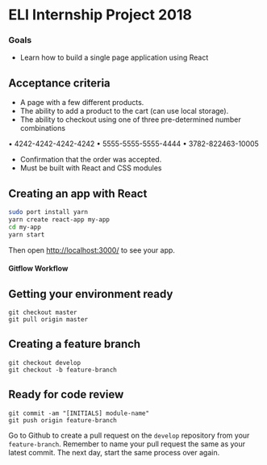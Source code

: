 # ELI Internship Project 2018

### Goals
* Learn how to build a single page application using React

## Acceptance criteria ##
* A page with a few different products.
* The ability to add a product to the cart (can use local storage).
* The ability to checkout using one of three pre-determined number combinations

• 4242-4242-4242-4242
• 5555-5555-5555-4444
• 3782-822463-10005

* Confirmation that the order was accepted.
* Must be built with React and CSS modules

## Creating an app with React

```sh
sudo port install yarn
yarn create react-app my-app
cd my-app
yarn start
```

Then open [http://localhost:3000/](http://localhost:3000/) to see your app.<br>

#### Gitflow Workflow ####

## Getting your environment ready ##
```
git checkout master
git pull origin master
```

## Creating a feature branch ##
```
git checkout develop
git checkout -b feature-branch
```

## Ready for code review ##
```
git commit -am "[INITIALS] module-name"
git push origin feature-branch
```

Go to Github to create a pull request on the `develop` repository from your `feature-branch`. Remember to name your pull request the same as your latest commit. The next day, start the same process over again.